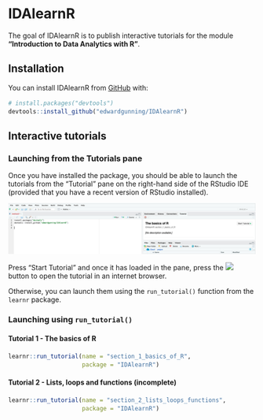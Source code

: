 
<!-- README.md is generated from README.Rmd. Please edit that file -->

# IDAlearnR

<!-- badges: start -->
<!-- badges: end -->

The goal of IDAlearnR is to publish interactive tutorials for the module
**“Introduction to Data Analytics with R”**.

## Installation

You can install IDAlearnR from [GitHub](https://github.com/) with:

``` r
# install.packages("devtools")
devtools::install_github("edwardgunning/IDAlearnR")
```

## Interactive tutorials

### Launching from the Tutorials pane

Once you have installed the package, you should be able to launch the
tutorials from the “Tutorial” pane on the right-hand side of the RStudio
IDE (provided that you have a recent version of RStudio installed).

![](inst/figures/tutorial-pane.png)

Press “Start Tutorial” and once it has loaded in the pane, press the
![](inst/figures/open-in-browser.png) button to open the tutorial in an
internet browser.

Otherwise, you can launch them using the `run_tutorial()` function from
the `learnr` package.

### Launching using `run_tutorial()`

#### Tutorial 1 - The basics of R

``` r
learnr::run_tutorial(name = "section_1_basics_of_R",
                     package = "IDAlearnR")
```

#### Tutorial 2 - Lists, loops and functions (incomplete)

``` r
learnr::run_tutorial(name = "section_2_lists_loops_functions",
                     package = "IDAlearnR")
```
